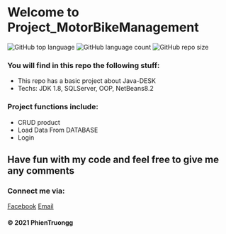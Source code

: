 # Welcome to Project_MotorBikeManagement
![GitHub top language](https://img.shields.io/github/languages/top/Bennny20/Project_MotorBikeManagement?style=plastic) ![GitHub language count](https://img.shields.io/github/languages/count/Bennny20/Project_MotorBikeManagement?style=plastic)
![GitHub repo size](https://img.shields.io/github/repo-size/Bennny20/Project_MotorBikeManagement)

### You will find in this repo the following stuff: 
* This repo has a basic project about Java-DESK
* Techs: JDK 1.8, SQLServer, OOP, NetBeans8.2

### Project functions include:
- CRUD product
- Load Data From DATABASE
- Login

## Have fun with my code and feel free to give me any comments

### Connect me via:
[Facebook](https://www.facebook.com/phien.truong.20)
[Email](phientruong20@gmail.com)


####  © 2021 PhienTruongg
